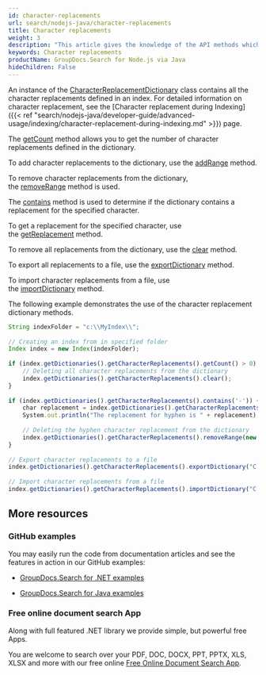 ```yaml
---
id: character-replacements
url: search/nodejs-java/character-replacements
title: Character replacements
weight: 3
description: "This article gives the knowledge of the API methods which can be used to perform operations about Character replacements using Java."
keywords: Character replacements
productName: GroupDocs.Search for Node.js via Java
hideChildren: False
---
```

An instance of the [CharacterReplacementDictionary](https://reference.groupdocs.com/search/nodejs-java/com.groupdocs.search.dictionaries/CharacterReplacementDictionary) class contains all the character replacements defined in an index. For detailed information on character replacement, see the [Character replacement during Indexing]({{< ref "search/nodejs-java/developer-guide/advanced-usage/indexing/character-replacement-during-indexing.md" >}}) page.

The [getCount](https://reference.groupdocs.com/search/nodejs-java/com.groupdocs.search.dictionaries/CharacterReplacementDictionary#getCount()) method allows you to get the number of character replacements defined in the dictionary.

To add character replacements to the dictionary, use the [addRange](https://reference.groupdocs.com/search/nodejs-java/com.groupdocs.search.dictionaries/CharacterReplacementDictionary#addRange(com.groupdocs.search.dictionaries.CharacterReplacementPair%5B%5D)) method.

To remove character replacements from the dictionary, the [removeRange](https://reference.groupdocs.com/search/nodejs-java/com.groupdocs.search.dictionaries/CharacterReplacementDictionary#removeRange(char%5B%5D)) method is used.

The [contains](https://reference.groupdocs.com/search/nodejs-java/com.groupdocs.search.dictionaries/CharacterReplacementDictionary#contains(char)) method is used to determine if the dictionary contains a replacement for the specified character.

To get a replacement for the specified character, use the [getReplacement](https://reference.groupdocs.com/search/nodejs-java/com.groupdocs.search.dictionaries/CharacterReplacementDictionary#getReplacement(char)) method.

To remove all replacements from the dictionary, use the [clear](https://reference.groupdocs.com/search/nodejs-java/com.groupdocs.search.dictionaries/CharacterReplacementDictionary#clear()) method.

To export all replacements to a file, use the [exportDictionary](https://reference.groupdocs.com/search/nodejs-java/com.groupdocs.search.dictionaries/DictionaryBase#exportDictionary(java.lang.String)) method.

To import character replacements from a file, use the [importDictionary](https://reference.groupdocs.com/search/nodejs-java/com.groupdocs.search.dictionaries/DictionaryBase#importDictionary(java.lang.String)) method.

The following example demonstrates the use of the character replacement dictionary methods.

```javascript
String indexFolder = "c:\\MyIndex\\";
 
// Creating an index from in specified folder
Index index = new Index(indexFolder);
 
if (index.getDictionaries().getCharacterReplacements().getCount() > 0) {
    // Deleting all character replacements from the dictionary
    index.getDictionaries().getCharacterReplacements().clear();
}
 
if (index.getDictionaries().getCharacterReplacements().contains('-')) {
    char replacement = index.getDictionaries().getCharacterReplacements().getReplacement('-');
    System.out.println("The replacement for hyphen is " + replacement);
 
    // Deleting the hyphen character replacement from the dictionary
    index.getDictionaries().getCharacterReplacements().removeRange(new char[] { '-' });
}
 
// Export character replacements to a file
index.getDictionaries().getCharacterReplacements().exportDictionary("C:\\CharacterReplacements.dat");
 
// Import character replacements from a file
index.getDictionaries().getCharacterReplacements().importDictionary("C:\\CharacterReplacements.dat");
```

## More resources

### GitHub examples

You may easily run the code from documentation articles and see the features in action in our GitHub examples:

*   [GroupDocs.Search for .NET examples](https://github.com/groupdocs-search/GroupDocs.Search-for-.NET)
    
*   [GroupDocs.Search for Java examples](https://github.com/groupdocs-search/GroupDocs.Search-for-Java)
    

### Free online document search App

Along with full featured .NET library we provide simple, but powerful free Apps.

You are welcome to search over your PDF, DOC, DOCX, PPT, PPTX, XLS, XLSX and more with our free online [Free Online Document Search App](https://products.groupdocs.app/search).
